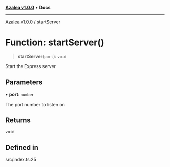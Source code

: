 [**Azalea v1.0.0**](../README.md) • **Docs**

***

[Azalea v1.0.0](../README.md) / startServer

# Function: startServer()

> **startServer**(`port`): `void`

Start the Express server

## Parameters

• **port**: `number`

The port number to listen on

## Returns

`void`

## Defined in

src/index.ts:25
